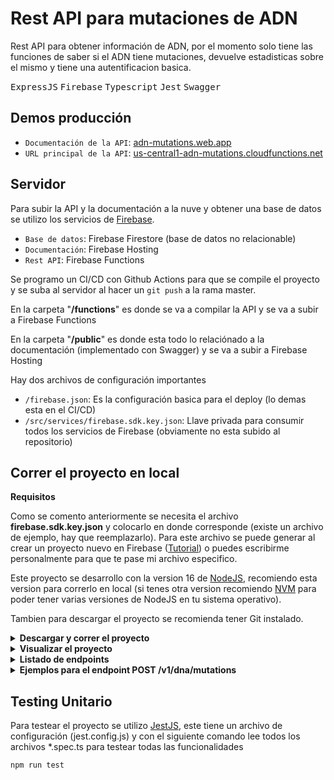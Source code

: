 # Rest API para mutaciones de ADN

Rest API para obtener información de ADN, por el momento solo tiene las funciones de saber si el ADN tiene mutaciones, devuelve estadisticas sobre el mismo y tiene una autentificacion basica.

<kbd>ExpressJS</kbd>  <kbd>Firebase</kbd>  <kbd>Typescript</kbd>  <kbd>Jest</kbd>  <kbd>Swagger</kbd>

## Demos producción

- `Documentación de la API`: [adn-mutations.web.app](https://adn-mutations.web.app/)
- `URL principal de la API`: [us-central1-adn-mutations.cloudfunctions.net](https://us-central1-adn-mutations.cloudfunctions.net/api)

## Servidor

Para subir la API y la documentación a la nuve y obtener una base de datos se utilizo los servicios de [Firebase](https://firebase.google.com/).

- `Base de datos`: Firebase Firestore (base de datos no relacionable)
- `Documentación`: Firebase Hosting
- `Rest API`: Firebase Functions

Se programo un CI/CD con Github Actions para que se compile el proyecto y se suba al servidor al hacer un `git push` a la rama master.

En la carpeta "**/functions**" es donde se va a compilar la API y se va a subir a Firebase Functions

En la carpeta "**/public**" es donde esta todo lo relaciónado a la documentación (implementado con Swagger) y se va a subir a Firebase Hosting

Hay dos archivos de configuración importantes
- `/firebase.json`: Es la configuración basica para el deploy (lo demas esta en el CI/CD)
- `/src/services/firebase.sdk.key.json`: Llave privada para consumir todos los servicios de Firebase (obviamente no esta subido al repositorio)

## Correr el proyecto en local

**Requisitos**

Como se comento anteriormente se necesita el archivo **firebase.sdk.key.json** y colocarlo en donde corresponde (existe un archivo de ejemplo, hay que reemplazarlo). Para este archivo se puede generar al crear un proyecto nuevo en Firebase ([Tutorial](https://clemfournier.medium.com/how-to-get-my-firebase-service-account-key-file-f0ec97a21620)) o puedes escribirme personalmente para que te pase mi archivo especifico.

Este proyecto se desarrollo con la version 16 de [NodeJS](https://nodejs.org/), recomiendo esta version para correrlo en local (si tenes otra version recomiendo [NVM](https://github.com/nvm-sh/nvm) para poder tener varias versiones de NodeJS en tu sistema operativo).

Tambien para descargar el proyecto se recomienda tener Git instalado.

<details markdown="1"><summary><b>Descargar y correr el proyecto</b></summary>
<p>
</br>
Abrir la consola y dirigirse a la carpeta donde quieras descargar el respositorio y correr el siguiente comando

```
git clone https://github.com/matidiaz00/adn_mutations.git`
```

Dirigirse a la nueva carpeta "adn_mutations" y correr el siguiente comando para instalar las dependencias

```
npm install
```

Ahora corremos el siguiente comando para compilar el proyecto cada vez que haya un cambio

```
npm run serve:api
```

Para visualizar el proyecto se necesita correr los servidores, en este caso utilizamos de forma local los servidores de firebase, para eso abrimos otra consola y nos paramos en el mismo repositorio para correr el siguiente comando

```
npm run serve
```
</p>
</details>

<details markdown="2"><summary><b>Visualizar el proyecto</b></summary>
<p>
</br>
Si hicimos los pasos anteriores ya podemos ingresar a la documentacion desde [localhost:5000](http://localhost:5000/)

Para hacer pruebas de la API se puede utilizar herramientas como postman o en mi caso recomiendo una extención de Visual Studio llamada Thunder Client, deje en la raiz del repositorio el archivo **thunder-client.json** para que lo puedan importar si lo desean.

La URL base de la API es la siguiente [localhost:5001/adn-mutations/us-central1/api](http://localhost:5001/adn-mutations/us-central1/api)
</p>
</details>

<details markdown="3"><summary><b>Listado de endpoints</b></summary>
<p>
</br>
En la siguiente tabla esta la información de todos los endpoints

Type | Endpoint | Description
------------- | ------------- | -------------
GET | / | Mensaje si funciona la API
GET | /swagger.json | Configuración para Swagger UI
GET | /v1/accounts/json-web-token | Se puede utilizar el UID de Firebase como token
POST | /v1/dna/mutations | Define si un ADN tiene mutación o no
GET | /v1/dna/stats | Estadisticas de mutaciones de ADN en nuestra base de datos
</p>
</details>

<details markdown="4"><summary><b>Ejemplos para el endpoint POST /v1/dna/mutations</b></summary>
<p>
</br>
Para el endpoint POST **/v1/dna/mutations** se necesita enviarle un JSON (en el Body Request de la llamada) de un ADN para que nos diga si tiene mutación o no, estos son unos ejemplos:

Ejemplo de ADN con mutación

```json
{
    "dna": [
        "ATGCGA", "CAGTGC", "TTATGT",
        "AGAAGG", "AGTCAG", "TCACTG"
    ]
}
```

Ejemplo de ADN sin mutación

```json
{
    "dna": [
        "ATGCGA", "CAGTGC", "TTATTT",
        "AGACGG", "GCGTCA", "TCACTG"
    ]
}
```

Otro ejemplo de ADN con mutación

```json
{
    "dna": [
        "ATGCGA", "CAGTGC", "TTATGT",
        "AGAAGG", "CCCCTA", "TCACTG"
    ]
}
```
</p>
</details>

## Testing Unitario

Para testear el proyecto se utilizo [JestJS](https://jestjs.io/), este tiene un archivo de configuración (jest.config.js) y con el siguiente comando lee todos los archivos *.spec.ts para testear todas las funcionalidades

`npm run test`